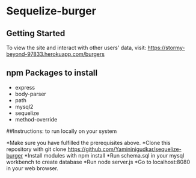 # Sequelize-burger

## Getting Started

To view the site and interact with other users' data, visit: https://stormy-beyond-97833.herokuapp.com/burgers

## npm Packages to install
* express
* body-parser
* path
* mysql2
* sequelize
* method-override

##Instructions: to run locally on your system

*Make sure you have fulfilled the prerequisites above.
*Clone this repository with git clone https://github.com/Yamininigudkar/sequelize-burger
*Install modules with npm install
*Run schema.sql in your mysql workbench to create database
*Run node server.js
*Go to localhost:8080 in your web browser.
